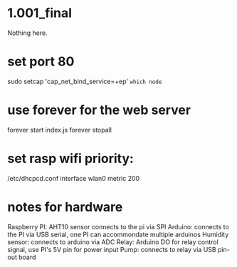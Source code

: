 # 1.001_final

Nothing here.

# set port 80
sudo setcap 'cap_net_bind_service=+ep' `which node`

# use forever for the web server
forever start index.js
forever stopall

# set rasp wifi priority:
/etc/dhcpcd.conf
interface wlan0
metric 200

# notes for hardware
Raspberry PI: AHT10 sensor connects to the pi via SPI
Arduino: connects to the PI via USB serial, one PI can accommondate multiple arduinos
Humidity sensor: connects to arduino via ADC
Relay: Arduino DO for relay control signal, use PI's 5V pin for power input
Pump: connects to relay via USB pin-out board